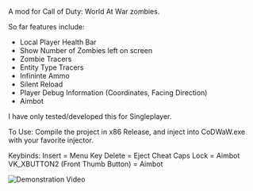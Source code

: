 A mod for Call of Duty: World At War zombies. 

So far features include:
- Local Player Health Bar
- Show Number of Zombies left on screen
- Zombie Tracers
- Entity Type Tracers
- Infininte Ammo
- Silent Reload
- Player Debug Information (Coordinates, Facing Direction)
- Aimbot 

I have only tested/developed this for Singleplayer. 

To Use:
Compile the project in x86 Release, and inject into CoDWaW.exe with your favorite injector.

Keybinds:
Insert = Menu Key
Delete = Eject Cheat
Caps Lock = Aimbot
VK_XBUTTON2 (Front Thumb Button) = Aimbot

![Demonstration Video](https://youtu.be/M2EvaEc1Dms)

